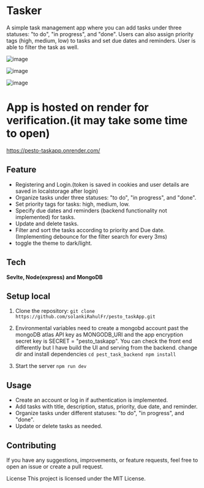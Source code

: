 # Tasker

A simple task management app where you can add tasks under three statuses: "to do", "in progress", and "done". Users can also assign priority tags (high, medium, low) to tasks and set due dates and reminders. User is able to filter the task as well.

![image](https://github.com/solankiRahulFr/pesto_taskApp/assets/99829859/59a8c6b6-c090-4d96-88bc-118006e1696e)

![image](https://github.com/solankiRahulFr/pesto_taskApp/assets/99829859/9623c749-2872-4357-b095-e702dc6200be)

![image](https://github.com/solankiRahulFr/pesto_taskApp/assets/99829859/94a2c3bc-768a-48cd-9a38-a4aa0a8e0474)

# App is hosted on render for verification.(it may take some time to open)

https://pesto-taskapp.onrender.com/

## Feature

* Registering and Login.(token is saved in cookies and user details are saved in localstorage after login)
* Organize tasks under three statuses: "to do", "in progress", and "done".
* Set priority tags for tasks: high, medium, low.
* Specify due dates and reminders (backend functionality not implemented) for tasks.
* Update and delete tasks.
* Filter and sort the tasks according to priority and Due date. (Implementing debounce for the filter search for every 3ms)
* toggle the theme to dark/light.  

## Tech

**Sevlte, Node(express) and MongoDB**

## Setup local

1. Clone the repository:
   `
   git clone https://github.com/solankiRahulFr/pesto_taskApp.git
   `
   
3. Environmental variables need to create a mongobd account past the mongoDB atlas API key as MONGODB_URI and the app encryption secret key is SECRET = "pesto_taskapp". You can check the front end differently but I have build the UI and serving from the backend. change dir and install dependencies
   `
    cd pest_task_backend
    npm install
   `
   
4. Start the server
   `
   npm run dev
   `



## Usage

* Create an account or log in if authentication is implemented.
* Add tasks with title, description, status, priority, due date, and reminder.
* Organize tasks under different statuses: "to do", "in progress", and "done".
* Update or delete tasks as needed.

## Contributing

If you have any suggestions, improvements, or feature requests, feel free to open an issue or create a pull request.

License
This project is licensed under the MIT License.

